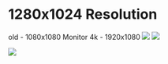 # 1280x1024 Resolution

old - 1080x1080
Monitor 4k - 1920x1080
![](https://github.com/Stas-inside/Configs/blob/main/Screenshot%20(31).png)
![](https://github.com/Stas-inside/Configs/blob/main/Screenshot%20(25).png)

![](https://github.com/Stas-inside/Configs/blob/main/Screenshot%20(236).png)
